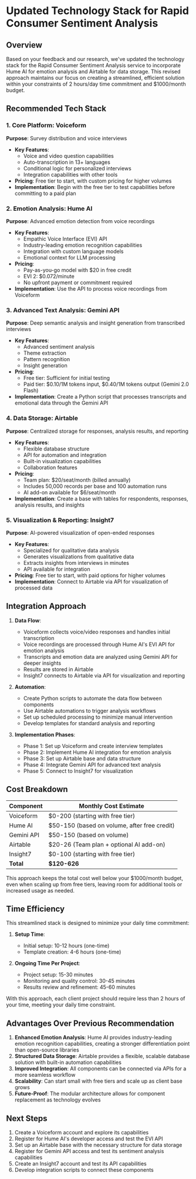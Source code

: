 # Updated Technology Stack for Rapid Consumer Sentiment Analysis

## Overview
Based on your feedback and our research, we've updated the technology stack for the Rapid Consumer Sentiment Analysis service to incorporate Hume AI for emotion analysis and Airtable for data storage. This revised approach maintains our focus on creating a streamlined, efficient solution within your constraints of 2 hours/day time commitment and $1000/month budget.

## Recommended Tech Stack

### 1. Core Platform: Voiceform
**Purpose**: Survey distribution and voice interviews
- **Key Features**:
  - Voice and video question capabilities
  - Auto-transcription in 13+ languages
  - Conditional logic for personalized interviews
  - Integration capabilities with other tools
- **Pricing**: Free tier to start, with custom pricing for higher volumes
- **Implementation**: Begin with the free tier to test capabilities before committing to a paid plan

### 2. Emotion Analysis: Hume AI
**Purpose**: Advanced emotion detection from voice recordings
- **Key Features**:
  - Empathic Voice Interface (EVI) API
  - Industry-leading emotion recognition capabilities
  - Integration with custom language models
  - Emotional context for LLM processing
- **Pricing**:
  - Pay-as-you-go model with $20 in free credit
  - EVI 2: $0.072/minute
  - No upfront payment or commitment required
- **Implementation**: Use the API to process voice recordings from Voiceform

### 3. Advanced Text Analysis: Gemini API
**Purpose**: Deep semantic analysis and insight generation from transcribed interviews
- **Key Features**:
  - Advanced sentiment analysis
  - Theme extraction
  - Pattern recognition
  - Insight generation
- **Pricing**:
  - Free tier: Sufficient for initial testing
  - Paid tier: $0.10/1M tokens input, $0.40/1M tokens output (Gemini 2.0 Flash)
- **Implementation**: Create a Python script that processes transcripts and emotional data through the Gemini API

### 4. Data Storage: Airtable
**Purpose**: Centralized storage for responses, analysis results, and reporting
- **Key Features**:
  - Flexible database structure
  - API for automation and integration
  - Built-in visualization capabilities
  - Collaboration features
- **Pricing**:
  - Team plan: $20/seat/month (billed annually)
  - Includes 50,000 records per base and 100 automation runs
  - AI add-on available for $6/seat/month
- **Implementation**: Create a base with tables for respondents, responses, analysis results, and insights

### 5. Visualization & Reporting: Insight7
**Purpose**: AI-powered visualization of open-ended responses
- **Key Features**:
  - Specialized for qualitative data analysis
  - Generates visualizations from qualitative data
  - Extracts insights from interviews in minutes
  - API available for integration
- **Pricing**: Free tier to start, with paid options for higher volumes
- **Implementation**: Connect to Airtable via API for visualization of processed data

## Integration Approach

1. **Data Flow**:
   - Voiceform collects voice/video responses and handles initial transcription
   - Voice recordings are processed through Hume AI's EVI API for emotion analysis
   - Transcripts and emotion data are analyzed using Gemini API for deeper insights
   - Results are stored in Airtable
   - Insight7 connects to Airtable via API for visualization and reporting

2. **Automation**:
   - Create Python scripts to automate the data flow between components
   - Use Airtable automations to trigger analysis workflows
   - Set up scheduled processing to minimize manual intervention
   - Develop templates for standard analysis and reporting

3. **Implementation Phases**:
   - Phase 1: Set up Voiceform and create interview templates
   - Phase 2: Implement Hume AI integration for emotion analysis
   - Phase 3: Set up Airtable base and data structure
   - Phase 4: Integrate Gemini API for advanced text analysis
   - Phase 5: Connect to Insight7 for visualization

## Cost Breakdown

| Component | Monthly Cost Estimate |
|-----------|------------------------|
| Voiceform | $0-200 (starting with free tier) |
| Hume AI | $50-150 (based on volume, after free credit) |
| Gemini API | $50-150 (based on volume) |
| Airtable | $20-26 (Team plan + optional AI add-on) |
| Insight7 | $0-100 (starting with free tier) |
| **Total** | **$120-626** |

This approach keeps the total cost well below your $1000/month budget, even when scaling up from free tiers, leaving room for additional tools or increased usage as needed.

## Time Efficiency

This streamlined stack is designed to minimize your daily time commitment:

1. **Setup Time**: 
   - Initial setup: 10-12 hours (one-time)
   - Template creation: 4-6 hours (one-time)

2. **Ongoing Time Per Project**:
   - Project setup: 15-30 minutes
   - Monitoring and quality control: 30-45 minutes
   - Results review and refinement: 45-60 minutes

With this approach, each client project should require less than 2 hours of your time, meeting your daily time constraint.

## Advantages Over Previous Recommendation

1. **Enhanced Emotion Analysis**: Hume AI provides industry-leading emotion recognition capabilities, creating a stronger differentiation point than open-source libraries
2. **Structured Data Storage**: Airtable provides a flexible, scalable database solution with built-in automation capabilities
3. **Improved Integration**: All components can be connected via APIs for a more seamless workflow
4. **Scalability**: Can start small with free tiers and scale up as client base grows
5. **Future-Proof**: The modular architecture allows for component replacement as technology evolves

## Next Steps

1. Create a Voiceform account and explore its capabilities
2. Register for Hume AI's developer access and test the EVI API
3. Set up an Airtable base with the necessary structure for data storage
4. Register for Gemini API access and test its sentiment analysis capabilities
5. Create an Insight7 account and test its API capabilities
6. Develop integration scripts to connect these components
